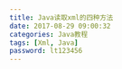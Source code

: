 ```yaml
---
title: Java读取xml的四种方法
date: 2017-08-29 09:00:32
categories: Java教程
tags: [Xml, Java]
password: lt123456
---
```

<!-- more -->

